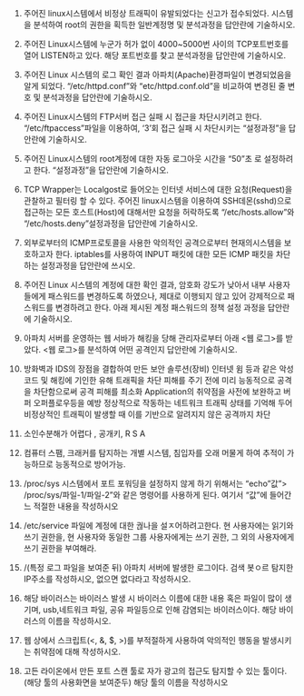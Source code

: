 1. 주어진 linux시스템에서 비정상 트래픽이 유발되었다는 신고가 접수되었다. 시스템을 분석하여 root의 권한을 획득한 일반계정명 및 분석과정을 답안란에 기술하시오.

2. 주어진 Linux시스템에 누군가 허가 없이 4000~5000번 사이의 TCP포트번호를 열어 LISTEN하고 있다. 해당 포트번호를 찾고 분석과정을 답안란에 기술하시오.

3. 주어진 Linux 시스템의 로그 확인 결과 아파치(Apache)환경파일이 변경되었음을 알게 되었다. 
“/etc/httpd.conf”와  “etc/httpd.conf.old”을 비교하여 변경된 줄 변호 및 분석과정을 답안란에 기술하시오.

4. 주어진 Linux시스템의 FTP서버 접근 실패 시 접근을 차단시키려고 한다. “/etc/ftpaccess”파일을 이용하여, ‘3’회 접근 실패 시 차단시키는 “설정과정”을 답안란에 기술하시오.

5. 주어진 Linux시스템의 root계정에 대한 자동 로그아웃 시간을 “50”초 로 설정하려고 한다. “설정과정”을 답안란에 기술하시오.

6. TCP Wrapper는 Localgost로 들어오는 인터넷 서비스에 대한 요청(Request)을 관찰하고 필터링 할 수 있다. 주어진 linux시스템을 이용하여 SSH데몬(sshd)으로 접근하는 모든 호스트(Host)에 대해서만 요청을 허락하도록 “/etc/hosts.allow”와  “/etc/hosts.deny”설정과정을 답안란에 기술하시오.

7. 외부로부터의 ICMP프로토콜을 사용한 악의적인 공격으로부터 현재의시스템을 보호하고자 한다.
iptables를 사용하여 INPUT 패킷에 대한 모든 ICMP 패킷을 차단하는 설정과정을 답안란에 쓰시오.

8. 주어진 Linux 시스템의 계정에 대한 확인 결과, 암호화 강도가 낮아서 내부 사용자들에게 패스워드를 변경하도록 하였으나, 제대로 이행되지 않고 있어 강제적으로 패스워드를 변경하려고 한다. 아래 제시된 계정 패스워드의 정책 설정 과정을 답안란에 기술하시오.

9. 아파치 서버를 운영하는 웹 서바가 해킹을 당해 관리자로부터 아래 <웹 로그>를 받았다.
<웹 로그>를 분석하여 어떤 공격인지 답안란에 기술하시오.

10. 방화벽과 IDS의 장점을 결합하여 만든 보안 솔루션(장비)
인터넷 윔 등과 같은 악성코드 및 해킹에 기인한 유해 트래픽을 차단
피해를 주기 전에 미리 능동적으로 공격을 차단함으로써 공격 피해를 최소화
Application의 취약점을 사전에 보완하고 버퍼 오퍼플로우등을 예방
정상적으로 작동하는 네트워크 트래픽 상태를 기억해 두어 비정상적인 트래픽이 발생할 때 이를 기반으로 알려지지 않은 공격까지 차단

11. 소인수분해가 어렵다 , 공개키, R S A

12. 컴퓨터 스팸, 크래커를 탐지하는 개별 시스템,  침입자를 오래 머물게 하여 추적이 가능하므로 능동적으로 방어가능.


3. /proc/sys 시스템에서 포트 포워딩을 설정하지 않게 하기 위해서는 “echo”값”> /proc/sys/파일-1/파일-2”와 같은 명령어를 사용하게 된다. 여기서 “값”에 들어간느 적절한 내용을 작성하시오


7. /etc/service 파일에 계정에 대한 궎나을 설ㅈ어하려고한다. 현 사용자에는 읽기와 쓰기 권한을, 현 사용자와 동일한 그룹 사용자에게는 쓰기 권한, 그 외의 사용자에게 쓰기 권한을 부여해라.

9. /(특정 로그 파일을 보여준 뒤) 아파치 서버에 발생한 로그이다. 검색 봇ㅇ르 탐지한 IP주소를 작성하시오, 없으면 없다라고 작성하시오.

10. 해당 바이러스는 바이러스 발생 시 바이러스 이름에 대한 내용 혹은 파일이 많이 생기며, usb,네트워크 파일, 공유 파일등으로 인해 감염되는 바이러스이다. 해당 바이러스의 이름을 작성하시오.

11. 웹 상에서 스크립트(<, &, $, >)를 부적절하게 사용하여 악의적인 행동을 발생시키는 취약점에 대해 작성하시오.

12. 고든 라이온에서 만든 포트 스캔 툴로 자가 광고의 접근도 탐지할 수 있는 툴이다.(해당 툴의 사용화면을 보여준두) 해당 툴의 이름을 작성하시오
